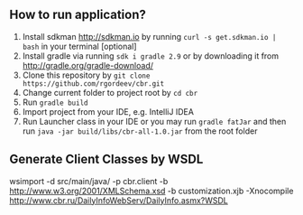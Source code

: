 ## How to run application?

1. Install sdkman http://sdkman.io by running `curl -s get.sdkman.io | bash` in your terminal [optional]
2. Install gradle via running `sdk i gradle 2.9` or by downloading it from http://gradle.org/gradle-download/
3. Clone this repository by `git clone https://github.com/rgordeev/cbr.git`
4. Change current folder to project root by `cd cbr`
5. Run `gradle build`
6. Import project from your IDE, e.g. IntelliJ IDEA
7. Run Launcher class in your IDE or you may run `gradle fatJar` and then run `java -jar build/libs/cbr-all-1.0.jar` from the root folder

## Generate Client Classes by WSDL

wsimport -d src/main/java/ -p cbr.client -b http://www.w3.org/2001/XMLSchema.xsd  -b customization.xjb -Xnocompile http://www.cbr.ru/DailyInfoWebServ/DailyInfo.asmx?WSDL
